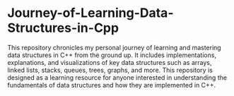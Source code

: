 # Journey-of-Learning-Data-Structures-in-Cpp
 This repository chronicles my personal journey of learning and mastering data structures in C++ from the ground up. It includes implementations, explanations, and visualizations of key data structures such as arrays, linked lists, stacks, queues, trees, graphs, and more. This repository is designed as a learning resource for anyone interested in understanding the fundamentals of data structures and how they are implemented in C++.
